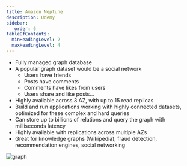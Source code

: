 ```yaml
---
title: Amazon Neptune
description: Udemy
sidebar:
   order: 6
tableOfContents:
  minHeadingLevel: 2
  maxHeadingLevel: 4
---
```


- Fully managed graph database
- A popular graph dataset would be a social network
  - Users have friends
  - Posts have comments
  - Comments have likes from users
  - Users share and like posts…
- Highly available across 3 AZ, with up to 15 read replicas
- Build and run applications working with highly connected datasets, optimized for these complex and hard queries
- Can store up to billions of relations and query the graph with milliseconds latency
- Highly available with replications across multiple AZs
- Great for knowledge graphs (Wikipedia), fraud detection, recommendation engines, social networking

![graph](/img/graph-neptune.png)
